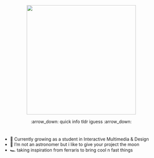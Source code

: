 <div id="header" align="center">
  <img src="https://media.giphy.com/media/gbUSF6VQL38YqUAzFE/giphy.gif" width="350"/>  
</div>
<p align='center'> :arrow_down: quick info tldr iguess :arrow_down:</p>

#

- 🌱 Currently growing as a student in Interactive Multimedia & Design
- 🔭 I’m not an astronomer but i like to give your project the moon
- :racing_car: taking inspiration from ferraris to bring cool n fast things





<!--
**ArthurdeLophem/ArthurdeLophem** is a ✨ _special_ ✨ repository because its `README.md` (this file) appears on your GitHub profile.

Here are some ideas to get you started:

- 🔭 I’m currently working on ...
- 🌱 I’m currently learning ...
- 👯 I’m looking to collaborate on ...
- 🤔 I’m looking for help with ...
- 💬 Ask me about ...
- 📫 How to reach me: ...
- 😄 Pronouns: ...
- ⚡ Fun fact: ...
-->
